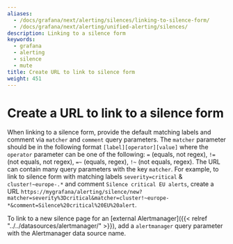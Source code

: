 ```yaml
---
aliases:
  - /docs/grafana/next/alerting/silences/linking-to-silence-form/
  - /docs/grafana/next/alerting/unified-alerting/silences/
description: Linking to a silence form
keywords:
  - grafana
  - alerting
  - silence
  - mute
title: Create URL to link to silence form
weight: 451
---
```


# Create a URL to link to a silence form

When linking to a silence form, provide the default matching labels and comment via `matcher` and `comment` query parameters. The `matcher` parameter should be in the following format `[label][operator][value]` where the `operator` parameter can be one of the following: `=` (equals, not regex), `!=` (not equals, not regex), `=~` (equals, regex), `!~` (not equals, regex).
The URL can contain many query parameters with the key `matcher`.
For example, to link to silence form with matching labels `severity=critical` & `cluster!~europe-.*` and comment `Silence critical EU alerts`, create a URL `https://mygrafana/alerting/silence/new?matcher=severity%3Dcritical&matcher=cluster!~europe-*&comment=Silence%20critical%20EU%20alert`.

To link to a new silence page for an [external Alertmanager]({{< relref "../../datasources/alertmanager/" >}}), add a `alertmanager` query parameter with the Alertmanager data source name.
